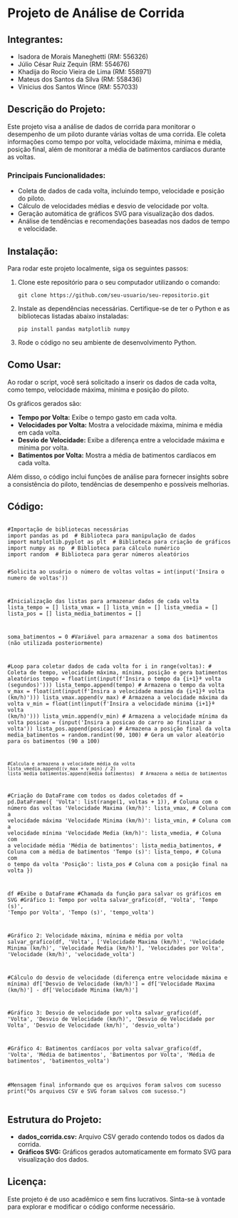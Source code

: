 <!DOCTYPE html>
<html lang="pt-br">
<head>
    <meta charset="UTF-8">
    <meta name="viewport" content="width=device-width, initial-scale=1.0">
    <title>Projeto de Análise de Corrida</title>
</head>
<body>
    <h1>Projeto de Análise de Corrida</h1>
    
  <h2>Integrantes:</h2>
    <ul>
        <li>Isadora de Morais Maneghetti (RM: 556326)</li>
        <li>Júlio César Ruiz Zequin (RM: 554676)</li>
        <li>Khadija do Rocio Vieira de Lima (RM: 558971)</li>
        <li>Mateus dos Santos da Silva (RM: 558436)</li>
        <li>Vinicius dos Santos Wince (RM: 557033)</li>
    </ul>

  <h2>Descrição do Projeto:</h2>
    <p>
        Este projeto visa a análise de dados de corrida para monitorar o desempenho de um piloto durante várias voltas de uma corrida. 
        Ele coleta informações como tempo por volta, velocidade máxima, mínima e média, posição final, além de monitorar a média de batimentos cardíacos durante as voltas.
    </p>

  <h3>Principais Funcionalidades:</h3>
    <ul>
        <li>Coleta de dados de cada volta, incluindo tempo, velocidade e posição do piloto.</li>
        <li>Cálculo de velocidades médias e desvio de velocidade por volta.</li>
        <li>Geração automática de gráficos SVG para visualização dos dados.</li>
        <li>Análise de tendências e recomendações baseadas nos dados de tempo e velocidade.</li>
    </ul>

  <h2>Instalação:</h2>
    <p>
        Para rodar este projeto localmente, siga os seguintes passos:
    </p>
    <ol>
        <li>Clone este repositório para o seu computador utilizando o comando:
            <pre><code>git clone https://github.com/seu-usuario/seu-repositorio.git</code></pre>
        </li>
        <li>Instale as dependências necessárias. Certifique-se de ter o Python e as bibliotecas listadas abaixo instaladas:
            <pre><code>pip install pandas matplotlib numpy</code></pre>
        </li>
        <li>Rode o código no seu ambiente de desenvolvimento Python.
        </li>
    </ol>

  <h2>Como Usar:</h2>
    <p>Ao rodar o script, você será solicitado a inserir os dados de cada volta, como tempo, velocidade máxima, mínima e posição do piloto.</p>
    <p>Os gráficos gerados são:</p>
    <ul>
        <li><strong>Tempo por Volta:</strong> Exibe o tempo gasto em cada volta.</li>
        <li><strong>Velocidades por Volta:</strong> Mostra a velocidade máxima, mínima e média em cada volta.</li>
        <li><strong>Desvio de Velocidade:</strong> Exibe a diferença entre a velocidade máxima e mínima por volta.</li>
        <li><strong>Batimentos por Volta:</strong> Mostra a média de batimentos cardíacos em cada volta.</li>
    </ul>
    <p>Além disso, o código inclui funções de análise para fornecer insights sobre a consistência do piloto, tendências de desempenho e possíveis melhorias.</p>

  <h2>Código:</h2>
    <pre><code>
#Importação de bibliotecas necessárias
import pandas as pd  # Biblioteca para manipulação de dados
import matplotlib.pyplot as plt  # Biblioteca para criação de gráficos
import numpy as np  # Biblioteca para cálculo numérico
import random  # Biblioteca para gerar números aleatórios

#Solicita ao usuário o número de voltas
voltas = int(input('Insira o numero de voltas'))

#Inicialização das listas para armazenar dados de cada volta
lista_tempo = []
lista_vmax = []
lista_vmin = []
lista_vmedia = []
lista_pos = []
lista_media_batimentos = []

soma_batimentos = 0  #Variável para armazenar a soma dos batimentos (não utilizada posteriormente)

#Loop para coletar dados de cada volta
for i in range(voltas):
    # Coleta de tempo, velocidade máxima, mínima, posição e gera batimentos aleatórios
    tempo = float(int(input(f'Insira o tempo da {i+1}ª volta (segundos)')))
    lista_tempo.append(tempo)  # Armazena o tempo da volta
    v_max = float(int(input(f'Insira a velocidade maxima da {i+1}ª volta (km/h)')))
    lista_vmax.append(v_max)  # Armazena a velocidade máxima da volta
    v_min = float(int(input(f'Insira a velocidade minima {i+1}ª volta (km/h)')))
    lista_vmin.append(v_min)  # Armazena a velocidade mínima da volta
    posicao = (input('Insira a posicao do carro ao finalizar a volta'))
    lista_pos.append(posicao)  # Armazena a posição final da volta
    media_batimentos = random.randint(90, 100)  # Gera um valor aleatório para os batimentos (90 a 100)

    #Calcula e armazena a velocidade média da volta
    lista_vmedia.append((v_max + v_min) / 2)
    lista_media_batimentos.append(media_batimentos)  # Armazena a média de batimentos

#Criação do DataFrame com todos os dados coletados
df = pd.DataFrame({
    'Volta': list(range(1, voltas + 1)),  # Coluna com o número das voltas
    'Velocidade Maxima (km/h)': lista_vmax,  # Coluna com a velocidade máxima
    'Velocidade Minima (km/h)': lista_vmin,  # Coluna com a velocidade mínima
    'Velocidade Media (km/h)': lista_vmedia,  # Coluna com a velocidade média
    'Média de batimentos': lista_media_batimentos,  # Coluna com a média de batimentos
    'Tempo (s)': lista_tempo,  # Coluna com o tempo da volta
    'Posição': lista_pos  # Coluna com a posição final na volta
})

df  #Exibe o DataFrame
#Chamada da função para salvar os gráficos em SVG
#Gráfico 1: Tempo por volta
salvar_grafico(df, 'Volta', 'Tempo (s)', 'Tempo por Volta', 'Tempo (s)', 'tempo_volta')

#Gráfico 2: Velocidade máxima, mínima e média por volta
salvar_grafico(df, 'Volta', ['Velocidade Maxima (km/h)', 'Velocidade Minima (km/h)', 'Velocidade Media (km/h)'], 
               'Velocidades por Volta', 'Velocidade (km/h)', 'velocidade_volta')

#Cálculo do desvio de velocidade (diferença entre velocidade máxima e mínima)
df['Desvio de Velocidade (km/h)'] = df['Velocidade Maxima (km/h)'] - df['Velocidade Minima (km/h)']

#Gráfico 3: Desvio de velocidade por volta
salvar_grafico(df, 'Volta', 'Desvio de Velocidade (km/h)', 'Desvio de Velocidade por Volta', 
               'Desvio de Velocidade (km/h)', 'desvio_volta')

#Gráfico 4: Batimentos cardíacos por volta
salvar_grafico(df, 'Volta', 'Média de batimentos', 'Batimentos por Volta', 
               'Média de batimentos', 'batimentos_volta')

#Mensagem final informando que os arquivos foram salvos com sucesso
print("Os arquivos CSV e SVG foram salvos com sucesso.")
    </code></pre>

  <h2>Estrutura do Projeto:</h2>
    <ul>
        <li><strong>dados_corrida.csv:</strong> Arquivo CSV gerado contendo todos os dados da corrida.</li>
        <li><strong>Gráficos SVG:</strong> Gráficos gerados automaticamente em formato SVG para visualização dos dados.</li>
    </ul>

  <h2>Licença:</h2>
    <p>
        Este projeto é de uso acadêmico e sem fins lucrativos. Sinta-se à vontade para explorar e modificar o código conforme necessário.
    </p>
</body>
</html>
